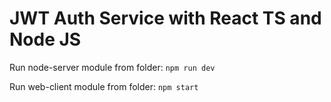 # JWT Auth Service with React TS and Node JS

Run node-server module from folder:
``` npm run dev ```

Run web-client module from folder:
``` npm start ```